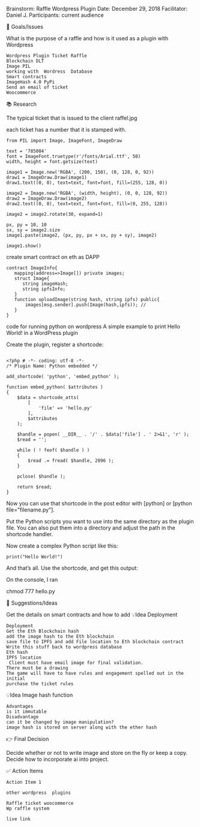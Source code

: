 Brainstorm: Raffle Wordpress Plugin
Date: December 29, 2018
Facilitator: Daniel J.
Participants: current audience


🎯 Goals/Issues

What is the purpose of a raffle and how is it used as a plugin with Wordpress

    Wordpress Plugin Ticket Raffle
    Blockchain DLT
    Image PIL
    working with  Wordress  Database
    Smart contracts
    ImageHash 4.0 PyPi 
    Send an email of ticket
    Woocommerce


📚 Research

The typical  ticket that is issued to the client
raffel.jpg

each ticket has a number that it is stamped with.


```
from PIL import Image, ImageFont, ImageDraw

text = '785004'
font = ImageFont.truetype(r'/fonts/Arial.ttf', 50)
width, height = font.getsize(text)

image1 = Image.new('RGBA', (200, 150), (0, 128, 0, 92))
draw1 = ImageDraw.Draw(image1)
draw1.text((0, 0), text=text, font=font, fill=(255, 128, 0))

image2 = Image.new('RGBA', (width, height), (0, 0, 128, 92))
draw2 = ImageDraw.Draw(image2)
draw2.text((0, 0), text=text, font=font, fill=(0, 255, 128))

image2 = image2.rotate(30, expand=1)

px, py = 10, 10
sx, sy = image2.size
image1.paste(image2, (px, py, px + sx, py + sy), image2)

image1.show()

```
create smart contract on eth as DAPP


```
contract ImageInfo{
   mapping(address=>Image[]) private images;
   struct Image{
      string imageHash;
      string ipfsInfo;
   }
   function uploadImage(string hash, string ipfs) public{
       images[msg.sender].push(Image(hash,ipfs)); //
   }
}

```

code for running python on wordpress
A simple example to print Hello World! in a WordPress plugin

Create the plugin, register a shortcode:


```

<?php # -*- coding: utf-8 -*-
/* Plugin Name: Python embedded */

add_shortcode( 'python', 'embed_python' );

function embed_python( $attributes )
{
    $data = shortcode_atts(
        [
            'file' => 'hello.py'
        ],
        $attributes
    );

    $handle = popen( __DIR__ . '/' . $data['file'] . ' 2>&1', 'r' );
    $read = '';

    while ( ! feof( $handle ) )
    {
        $read .= fread( $handle, 2096 );
    }

    pclose( $handle );

    return $read;
}

```
Now you can use that shortcode in the post editor with [python] or [python file="filename.py"].

Put the Python scripts you want to use into the same directory as the plugin file. You can also put them into a directory and adjust the path in the shortcode handler.

Now create a complex Python script like this:

```
print("Hello World!")

```
And that’s all. Use the shortcode, and get this output:

On the console, I ran

chmod 777 hello.py



🚀 Suggestions/Ideas

Get the details on smart contracts and how to add 
💡Idea Deployment

    Deployment
    Get the Eth Blockchain hash
    add the image hash to the Eth blockchain
    save file to IPFS and add File location to Eth blockchain contract
    Write this stuff back to wordpress database
    Eth hash
    IPFS location
     Client must have email image for final validation.
    There must be a drawing 
    The game will have to have rules and engagement spelled out in the initial 
    purchase the ticket rules


💡Idea Image hash function

    Advantages
    is it immutable
    Disadvantage
    can it be changed by image manipulation?
    image hash is stored on server along with the ether hash


👉 Final Decision

Decide whether or not to write image and store on the fly or keep a copy. Decide how to incorporate ai into project.


✅ Action Items

    Action Item 1

    other wordpress  plugins 

    Raffle ticket woocommerce
    Wp raffle system

    live link



